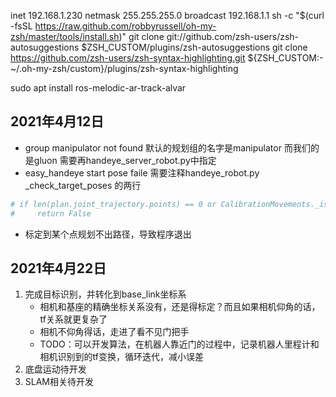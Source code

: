 inet 192.168.1.230  netmask 255.255.255.0  broadcast 192.168.1.1
sh -c "$(curl -fsSL <https://raw.github.com/robbyrussell/oh-my-zsh/master/tools/install.sh>)"
git clone git://github.com/zsh-users/zsh-autosuggestions $ZSH_CUSTOM/plugins/zsh-autosuggestions
git clone <https://github.com/zsh-users/zsh-syntax-highlighting.git> ${ZSH_CUSTOM:-~/.oh-my-zsh/custom}/plugins/zsh-syntax-highlighting

sudo apt install ros-melodic-ar-track-alvar

## 2021年4月12日

- group manipulator not found
默认的规划组的名字是manipulator 而我们的是gluon 需要再handeye_server_robot.py中指定
- easy_handeye start pose faile
需要注释handeye_robot.py _check_target_poses 的两行

```python
# if len(plan.joint_trajectory.points) == 0 or CalibrationMovements._is_crazy_plan(plan, joint_limits):
#     return False
```

- 标定到某个点规划不出路径，导致程序退出

## 2021年4月22日

1. 完成目标识别，并转化到base_link坐标系
    - 相机和基座的精确坐标关系没有，还是得标定？而且如果相机仰角的话，tf关系就更复杂了
    - 相机不仰角得话，走进了看不见门把手
    - TODO：可以开发算法，在机器人靠近门的过程中，记录机器人里程计和相机识别到的tf变换，循环迭代，减小误差
2. 底盘运动待开发
3. SLAM相关待开发
